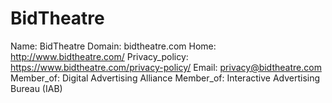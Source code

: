 
# BidTheatre

Name: BidTheatre
Domain: bidtheatre.com
Home: http://www.bidtheatre.com/
Privacy_policy: https://www.bidtheatre.com/privacy-policy/
Email: privacy@bidtheatre.com
Member_of: Digital Advertising Alliance
Member_of: Interactive Advertising Bureau (IAB)
